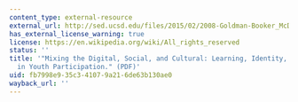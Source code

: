 ```yaml
---
content_type: external-resource
external_url: http://sed.ucsd.edu/files/2015/02/2008-Goldman-Booker_McDermott.pdf
has_external_license_warning: true
license: https://en.wikipedia.org/wiki/All_rights_reserved
status: ''
title: '"Mixing the Digital, Social, and Cultural: Learning, Identity, and Agency
  in Youth Participation." (PDF)'
uid: fb7998e9-35c3-4107-9a21-6de63b130ae0
wayback_url: ''
---
```

